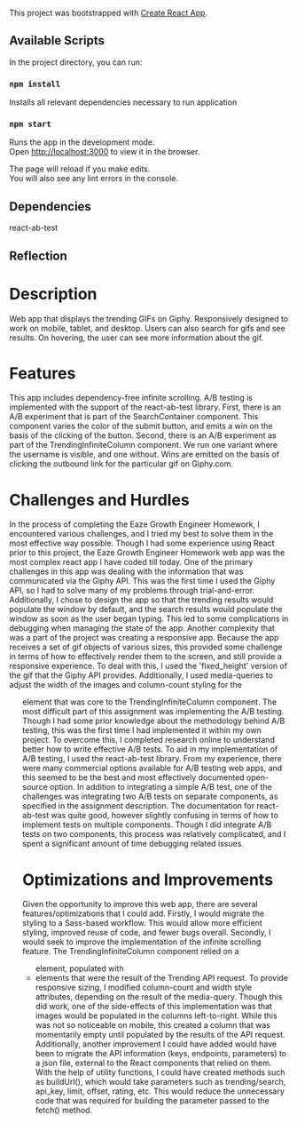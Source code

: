 This project was bootstrapped with [Create React App](https://github.com/facebook/create-react-app).

## Available Scripts

In the project directory, you can run:

### `npm install`

Installs all relevant dependencies necessary to run application

### `npm start`

Runs the app in the development mode.<br>
Open [http://localhost:3000](http://localhost:3000) to view it in the browser.

The page will reload if you make edits.<br>
You will also see any lint errors in the console.

## Dependencies

react-ab-test

## Reflection

# Description

Web app that displays the trending GIFs on Giphy. Responsively designed to work on mobile, tablet, and desktop. Users can also search for gifs and see results. On hovering, the user can see more information about the gif.

# Features

This app includes dependency-free infinite scrolling. A/B testing is implemented with the support of the react-ab-test library. First, there is an A/B experiment that is part of the SearchContainer component. This component varies the color of the submit button, and emits a win on the basis of the clicking of the button. Second, there is an A/B experiment as part of the TrendingInfiniteColumn component. We run one variant where the username is visible, and one without. Wins are emitted on the basis of clicking the outbound link for the particular gif on Giphy.com.

# Challenges and Hurdles

In the process of completing the Eaze Growth Engineer Homework, I encountered various challenges, and I tried my best to solve them in the most effective way possible. Though I had some experience using React prior to this project, the Eaze Growth Engineer Homework web app was the most complex react app I have coded till today. One of the primary challenges in this app was dealing with the information that was communicated via the Giphy API. This was the first time I used the Giphy API, so I had to solve many of my problems through trial-and-error. Additionally, I chose to design the app so that the trending results would populate the window by default, and the search results would populate the window as soon as the user began typing. This led to some complications in debugging when managing the state of the app. Another complexity that was a part of the project was creating a responsive app. Because the app receives a set of gif objects of various sizes, this provided some challenge in terms of how to effectively render them to the screen, and still provide a responsive experience. To deal with this, I used the 'fixed_height' version of the gif that the Giphy API provides. Additionally, I used media-queries to adjust the width of the images and column-count styling for the <ul> element that was core to the TrendingInfiniteColumn component. The most difficult part of this assignment was implementing the A/B testing. Though I had some prior knowledge about the methodology behind A/B testing, this was the first time I had implemented it within my own project. To overcome this, I completed research online to understand better how to write effective A/B tests. To aid in my implementation of A/B testing, I used the react-ab-test library. From my experience, there were many commercial options available for A/B testing web apps, and this seemed to be the best and most effectively documented open-source option. In addition to integrating a simple A/B test, one of the challenges was integrating two A/B tests on separate components, as specified in the assignment description. The documentation for react-ab-test was quite good, however slightly confusing in terms of how to implement tests on multiple components. Though I did integrate A/B tests on two components, this process was relatively complicated, and I spent a significant amount of time debugging related issues.

# Optimizations and Improvements

Given the opportunity to improve this web app, there are several features/optimizations that I could add. Firstly, I would migrate the styling to a Sass-based workflow. This would allow more efficient styling, improved reuse of code, and fewer bugs overall. Secondly, I would seek to improve the implementation of the infinite scrolling feature. The TrendingInfiniteColumn component relied on a <ul> element, populated with <li> elements that were the result of the Trending API request. To provide responsive sizing, I modified column-count and width style attributes, depending on the result of the media-query. Though this did work, one of the side-effects of this implementation was that images would be populated in the columns left-to-right. While this was not so noticeable on mobile, this created a column that was momentarily empty until populated by the results of the API request. Additionally, another improvement I could have added would have been to migrate the API information (keys, endpoints, parameters) to a json file, external to the React components that relied on them. With the help of utility functions, I could have created methods such as buildUrl(), which would take parameters such as trending/search, api_key, limit, offset, rating, etc. This would reduce the unnecessary code that was required for building the parameter passed to the fetch() method. 
